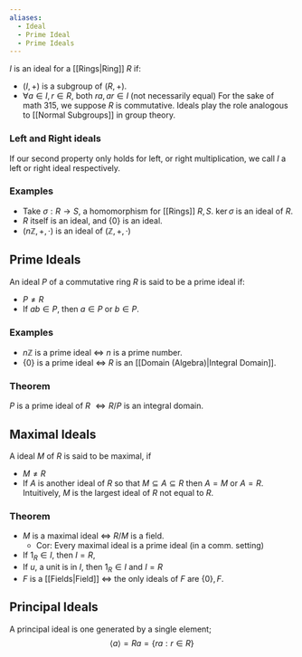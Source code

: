 ```yaml
---
aliases:
  - Ideal
  - Prime Ideal
  - Prime Ideals
---
```

$I$ is an ideal for a [[Rings|Ring]] $R$ if:
- $(I,+)$ is a subgroup of $(R,+)$.
- $\forall a \in I,r \in R$, both $ra, ar \in I$ (not necessarily equal)
For the sake of math 315, we suppose $R$ is commutative.
Ideals play the role analogous to [[Normal Subgroups]] in group theory.
### Left and Right ideals
If our second property only holds for left, or right multiplication, we call $I$ a left or right ideal respectively.
### Examples
- Take $\sigma:R\to S$, a homomorphism for [[Rings]] $R,S$. $\ker\sigma$ is an ideal of $R$.
- $R$ itself is an ideal, and $\{ 0 \}$ is an ideal.
- $(n\mathbb{Z},+,\cdot)$ is an ideal of $(\mathbb{Z},+,\cdot)$
## Prime Ideals
An ideal $P$ of a commutative ring $R$ is said to be a prime ideal if:
- $P\neq R$
- If $ab\in P$, then $a\in P$ or $b\in P$.
### Examples
- $n\mathbb{Z}$ is a prime ideal $\iff$ $n$ is a prime number.
- $\{ 0 \}$ is a prime ideal $\iff$ $R$ is an [[Domain (Algebra)|Integral Domain]].
### Theorem
$P$ is a prime ideal of $R$ $\iff R/P$ is an integral domain.
## Maximal Ideals
A ideal $M$ of $R$ is said to be maximal, if 
- $M\neq R$
- If $A$ is another ideal of $R$ so that $M\subseteq A\subseteq R$ then $A=M$ or $A=R$.
Intuitively, $M$ is the largest ideal of $R$ not equal to $R$.
### Theorem
- $M$ is a maximal ideal $\iff$ $R /M$ is a field.
    - Cor: Every maximal ideal is a prime ideal (in a comm. setting)
- If $1_R\in I$, then $I=R$, 
- If $u$, a unit is in $I$, then $1_R\in I$ and $I=R$
- $F$ is a [[Fields|Field]] $\iff$ the only ideals of $F$ are $\{ 0 \},F$.
## Principal Ideals
A principal ideal is one generated by a single element;
$$\left< a \right> =Ra=\{ ra:r\in R \}$$
